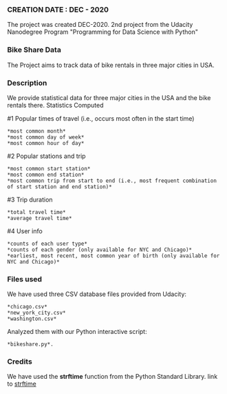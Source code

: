 ### CREATION DATE : DEC - 2020
The project was created DEC-2020.
2nd project from the Udacity Nanodegree Program "Programming for Data Science with Python"


### Bike Share Data
The Project aims to track data of bike rentals in three major cities in  USA.


### Description
We provide statistical data for three major cities in the USA and the bike rentals there.
Statistics Computed

#1 Popular times of travel (i.e., occurs most often in the start time)

    *most common month*
    *most common day of week*
    *most common hour of day*

#2 Popular stations and trip

    *most common start station*
    *most common end station*
    *most common trip from start to end (i.e., most frequent combination of start station and end station)*

#3 Trip duration

    *total travel time*
    *average travel time*

#4 User info

    *counts of each user type*
    *counts of each gender (only available for NYC and Chicago)*
    *earliest, most recent, most common year of birth (only available for NYC and Chicago)*

### Files used
We have used three CSV database files provided from Udacity:

    *chicago.csv*
    *new_york_city.csv*
    *washington.csv*

Analyzed them with our Python interactive script:

    *bikeshare.py*.


### Credits
We have used the  **strftime** function from the Python Standard Library.
link to [strftime](https://docs.python.org/3/library/time.html#time.strftime)
